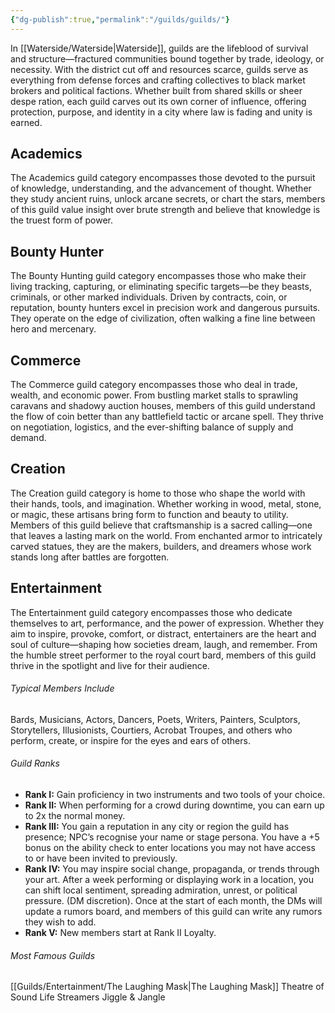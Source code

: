```yaml
---
{"dg-publish":true,"permalink":"/guilds/guilds/"}
---
```


In [[Waterside/Waterside\|Waterside]], guilds are the lifeblood of survival and structure—fractured communities bound together by trade, ideology, or necessity. With the district cut off and resources scarce, guilds serve as everything from defense forces and crafting collectives to black market brokers and political factions. Whether built from shared skills or sheer despe
ration, each guild carves out its own corner of influence, offering protection, purpose, and identity in a city where law is fading and unity is earned.

## Academics

The Academics guild category encompasses those devoted to the pursuit of knowledge, understanding, and the advancement of thought. Whether they study ancient ruins, unlock arcane secrets, or chart the stars, members of this guild value insight over brute strength and believe that knowledge is the truest form of power.

## Bounty Hunter

The Bounty Hunting guild category encompasses those who make their living tracking, capturing, or eliminating specific targets—be they beasts, criminals, or other marked individuals. Driven by contracts, coin, or reputation, bounty hunters excel in precision work and dangerous pursuits. They operate on the edge of civilization, often walking a fine line between hero and mercenary.

## Commerce

The Commerce guild category encompasses those who deal in trade, wealth, and economic power. From bustling market stalls to sprawling caravans and shadowy auction houses, members of this guild understand the flow of coin better than any battlefield tactic or arcane spell. They thrive on negotiation, logistics, and the ever-shifting balance of supply and demand.

## Creation

The Creation guild category is home to those who shape the world with their hands, tools, and imagination. Whether working in wood, metal, stone, or magic, these artisans bring form to function and beauty to utility. Members of this guild believe that craftsmanship is a sacred calling—one that leaves a lasting mark on the world. From enchanted armor to intricately carved statues, they are the makers, builders, and dreamers whose work stands long after battles are forgotten.

## Entertainment

The Entertainment guild category encompasses those who dedicate themselves to art, performance, and the power of expression. Whether they aim to inspire, provoke, comfort, or distract, entertainers are the heart and soul of culture—shaping how societies dream, laugh, and remember. From the humble street performer to the royal court bard, members of this guild thrive in the spotlight and live for their audience.
###### Typical Members Include
Bards, Musicians, Actors, Dancers, Poets, Writers, Painters, Sculptors, Storytellers, Illusionists, Courtiers, Acrobat Troupes, and others who perform, create, or inspire for the eyes and ears of others.
###### Guild Ranks
- **Rank I:** Gain proficiency in two instruments and two tools of your choice.
- **Rank II:** When performing for a crowd during downtime, you can earn up to 2x the normal money.
- **Rank III:** You gain a reputation in any city or region the guild has presence; NPC’s recognise your name or stage persona. You have a +5 bonus on the ability check to enter locations you may not have access to or have been invited to previously.
- **Rank IV:** You may inspire social change, propaganda, or trends through your art. After a week performing or displaying work in a location, you can shift local sentiment, spreading admiration, unrest, or political pressure. (DM discretion). Once at the start of each month, the DMs will update a rumors board, and members of this guild can write any rumors they wish to add.
- **Rank V:** New members start at Rank II Loyalty.

###### Most Famous Guilds
[[Guilds/Entertainment/The Laughing Mask\|The Laughing Mask]]
Theatre of Sound
Life Streamers
Jiggle & Jangle